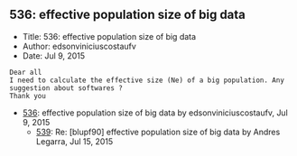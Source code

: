## 536: effective population size of big data

- Title: 536: effective population size of big data
- Author: edsonviniciuscostaufv
- Date: Jul 9, 2015

```
Dear all
I need to calculate the effective size (Ne) of a big population. Any suggestion about softwares ?
Thank you

```

- [536](0536.md): effective population size of big data by edsonviniciuscostaufv, Jul 9, 2015
    - [539](0539.md): Re: [blupf90] effective population size of big data by Andres Legarra, Jul 15, 2015
